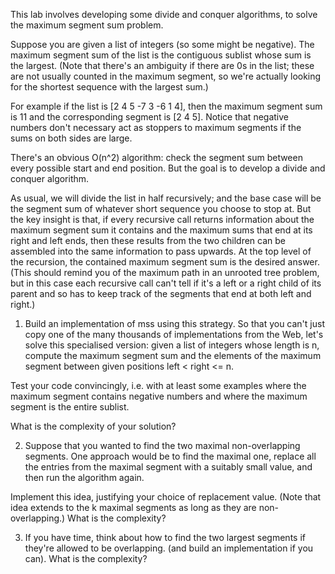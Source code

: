 This lab involves developing some divide and conquer algorithms, to solve the maximum segment sum problem.

Suppose you are given a list of integers (so some might be negative). The maximum segment sum of the list is the contiguous sublist whose sum is the largest. (Note that there's an ambiguity if there are 0s in the list; these are not usually counted in the maximum segment, so we're actually looking for the shortest sequence with the largest sum.)

For example if the list is [2 4 5 -7 3 -6 1 4], then the maximum segment sum is 11 and the corresponding segment is [2 4 5]. Notice that negative numbers don't necessary act as stoppers to maximum segments if the sums on both sides are large.

There's an obvious O(n^2) algorithm: check the segment sum between every possible start and end position. But the goal is to develop a divide and conquer algorithm.

As usual, we will divide the list in half recursively; and the base case will be the segment sum of whatever short sequence you choose to stop at. But the key insight is that, if every recursive call returns information about the maximum segment sum it contains and the maximum sums that end at its right and left ends, then these results from the two children can be assembled into the same information to pass upwards. At the top level of the recursion, the contained maximum segment sum is the desired answer. (This should remind you of the maximum path in an unrooted tree problem, but in this case each recursive call can't tell if it's a left or a right child of its parent and so has to keep track of the segments that end at both left and right.)

1. Build an implementation of mss using this strategy. So that you can't just copy one of the many thousands of implementations from the Web, let's solve this specialised version: given a list of integers whose length is n, compute the maximum segment sum and the elements of the maximum segment between given positions left < right <= n.

 Test your code convincingly, i.e. with at least some examples where the maximum segment contains negative numbers and where the maximum segment is the entire sublist.

 What is the complexity of your solution?

2. Suppose that you wanted to find the two maximal non-overlapping segments. One approach would be to find the maximal one, replace all the entries from the maximal segment with a suitably small value, and then run the algorithm again.

 Implement this idea, justifying your choice of replacement value. (Note that idea extends to the k maximal segments as long as they are non-overlapping.) What is the complexity?

3. If you have time, think about how to find the two largest segments if they're allowed to be overlapping. (and build an implementation if you can). What is the complexity?
